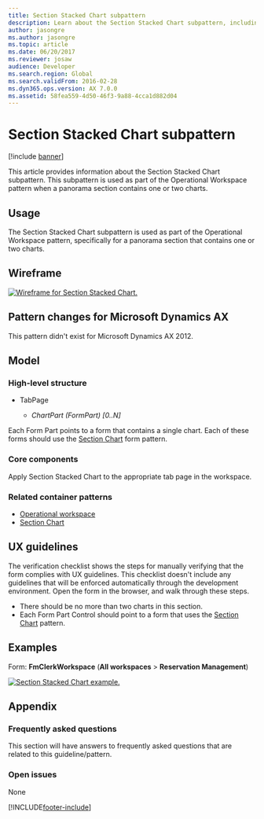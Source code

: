 ```yaml
---
title: Section Stacked Chart subpattern
description: Learn about the Section Stacked Chart subpattern, including overviews on usage, wireframes, pattern changes, models, and UX guidelines.
author: jasongre
ms.author: jasongre
ms.topic: article
ms.date: 06/20/2017
ms.reviewer: josaw
audience: Developer
ms.search.region: Global
ms.search.validFrom: 2016-02-28
ms.dyn365.ops.version: AX 7.0.0
ms.assetid: 58fea559-4d50-46f3-9a88-4cca1d882d04
---
```


# Section Stacked Chart subpattern

[!include [banner](../includes/banner.md)]

This article provides information about the Section Stacked Chart subpattern. This subpattern is used as part of the Operational Workspace pattern when a panorama section contains one or two charts.  

## Usage

The Section Stacked Chart subpattern is used as part of the Operational Workspace pattern, specifically for a panorama section that contains one or two charts.

## Wireframe
[![Wireframe for Section Stacked Chart.](./media/sectionstackedchartwireframe.png)](./media/sectionstackedchartwireframe.png)

## Pattern changes for Microsoft Dynamics AX
This pattern didn't exist for Microsoft Dynamics AX 2012.

## Model
### High-level structure

- TabPage

    - *ChartPart (FormPart) \[0..N\]*

Each Form Part points to a form that contains a single chart. Each of these forms should use the [Section Chart](section-chart-form-pattern.md) form pattern.

### Core components

Apply Section Stacked Chart to the appropriate tab page in the workspace.

### Related container patterns

-   [Operational workspace](workspace-form-pattern.md)
-   [Section Chart](section-chart-form-pattern.md)

## UX guidelines
The verification checklist shows the steps for manually verifying that the form complies with UX guidelines. This checklist doesn't include any guidelines that will be enforced automatically through the development environment. Open the form in the browser, and walk through these steps.

-   There should be no more than two charts in this section.
-   Each Form Part Control should point to a form that uses the [Section Chart](section-chart-form-pattern.md) pattern.

## Examples
Form: **FmClerkWorkspace** (**All workspaces** &gt; **Reservation Management**) 

[![Section Stacked Chart example.](./media/sectionstackedchartexample.png)](./media/sectionstackedchartexample.png)

## Appendix
### Frequently asked questions

This section will have answers to frequently asked questions that are related to this guideline/pattern.

### Open issues

None


[!INCLUDE[footer-include](../../../includes/footer-banner.md)]
